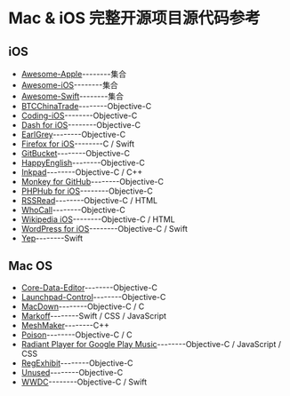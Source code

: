 # Mac & iOS 完整开源项目源代码参考
## iOS

* [Awesome-Apple](https://github.com/joeljfischer/awesome-apple)--------集合 
* [Awesome-iOS](https://github.com/vsouza/awesome-ios)--------集合
* [Awesome-Swift](https://github.com/matteocrippa/awesome-swift)--------集合
* [BTCChinaTrade](https://github.com/yfme/BTCChinaTrade)--------Objective-C
* [Coding-iOS](https://github.com/Coding/Coding-iOS)--------Objective-C
* [Dash for iOS](https://github.com/Kapeli/Dash-iOS)--------Objective-C
* [EarlGrey](https://github.com/google/EarlGrey)--------Objective-C
* [Firefox for iOS](https://github.com/mozilla/firefox-ios)--------C / Swift
* [GitBucket](https://github.com/leichunfeng/MVVMReactiveCocoa)--------Objective-C
* [HappyEnglish](https://github.com/imtiger/HappyEnglish)--------Objective-C
* [Inkpad](https://github.com/sprang/Inkpad)--------Objective-C / C++
* [Monkey for GitHub](https://github.com/coderyi/monkey)--------Objective-C
* [PHPHub for iOS](https://github.com/Aufree/phphub-ios)--------Objective-C
* [RSSRead](https://github.com/ming1016/RSSRead)--------Objective-C / HTML
* [WhoCall](https://github.com/Quotation/WhoCall)--------Objective-C
* [Wikipedia iOS](https://github.com/wikimedia/wikipedia-ios)--------Objective-C / HTML
* [WordPress for iOS](https://github.com/wordpress-mobile/WordPress-iOS)--------Objective-C / Swift
* [Yep](https://github.com/CatchChat/Yep)--------Swift



## Mac OS

* [Core-Data-Editor](https://github.com/aubb/Core-Data-Editor)--------Objective-C
* [Launchpad-Control](https://github.com/ChaosCoder/Launchpad-Control)--------Objective-C
* [MacDown](https://github.com/MacDownApp/macdown)--------Objective-C / C
* [Markoff](https://github.com/thoughtbot/Markoff)--------Swift / CSS / JavaScript
* [MeshMaker](https://github.com/filipkunc/MeshMaker)--------C++
* [Poison](https://github.com/stal888/Poison)--------Objective-C / C
* [Radiant Player for Google Play Music](https://github.com/radiant-player/radiant-player-mac)--------Objective-C / JavaScript / CSS
* [RegExhibit](https://github.com/TeardropInc/RegExhibit)--------Objective-C
* [Unused](https://github.com/jeffhodnett/Unused)--------Objective-C
* [WWDC](https://github.com/insidegui/WWDC)--------Objective-C / Swift

